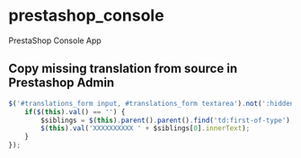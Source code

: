 # prestashop_console
PrestaShop Console App

## Copy missing translation from source in Prestashop Admin
```javascript
$('#translations_form input, #translations_form textarea').not(':hidden').each(function() {
    if($(this).val() == '') {
        $siblings = $(this).parent().parent().find('td:first-of-type');
        $(this).val('XXXXXXXXXX ' + $siblings[0].innerText);
    }
});
```
